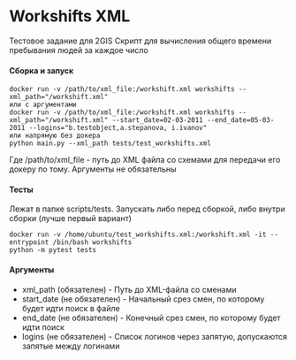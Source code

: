 Workshifts XML
================
Тестовое задание для 2GIS
Скрипт для вычисления общего времени пребывания людей за каждое число

#### Сборка и запуск
```docker build workshifts -t workshifts
docker run -v /path/to/xml_file:/workshift.xml workshifts --xml_path="/workshift.xml"
или с аргументами
docker run -v /path/to/xml_file:/workshift.xml workshifts --xml_path="/workshift.xml" --start_date=02-03-2011 --end_date=05-03-2011 --logins="b.testobject,a.stepanova, i.ivanov"
или напрямую без докера
python main.py --xml_path tests/test_workshifts.xml
```
Где /path/to/xml_file - путь до XML файла со схемами для передачи его докеру по тому. Аргументы не обязательны

#### Тесты
Лежат в папке scripts/tests. Запускать либо перед сборкой, либо внутри сборки (лучше первый вариант)
```
docker run -v /home/ubuntu/test_workshifts.xml:/workshift.xml -it --entrypoint /bin/bash workshifts
python -m pytest tests
```

#### Аргументы
- xml_path (обязателен) - Путь до XML-файла со сменами
- start_date (не обязателен) - Начальный срез смен, по которому будет идти поиск в файле
- end_date (не обязателен) - Конечный срез смен, по которому будет идти поиск
- logins (не обязателен) - Список логинов через запятую, допускаются запятые между логинами
